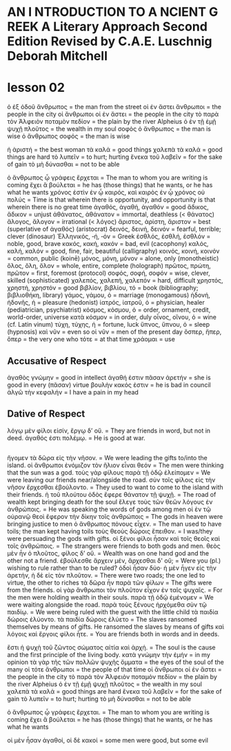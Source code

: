 # AN I NTRODUCTION TO A NCIENT G REEK A Literary Approach Second Edition Revised by C.A.E. Luschnig Deborah Mitchell
# lesson 02

ὁ ἐξ ὁδοῦ ἄνθρωπος = the man from the street
οἱ ἐν ἄστει ἄνθρωποι = the people in the city
οἱ ἄνθρωποι οἱ ἐν ἄστει = the people in the city
τὸ παρὰ τὸν Ἀλφειὸν ποταμὸν πεδίον = the plain by the river Alpheius
ὁ ἐν τῇ ἐμῇ ψυχῇ πλοῦτος = the wealth in my soul
σοφὸς ὁ ἄνθρωπος = the man is wise
ὁ ἄνθρωπος σοφός = the man is wise

ἡ ἀριστή = the best woman
τὰ καλά = good things
χαλεπὰ τὰ καλά = good things are hard
τὸ λυπεῖν = to hurt; hurting
ἕνεκα τοῦ λαβεῖν = for the sake of gain
τὸ μὴ δύνασθαι = not to be able

ὁ ἄνθρωπος ᾧ γράφεις ἔρχεται = The man to whom you are writing is coming
ἔχει ἃ βούλεται = he has (those things) that he wants, or he has what he wants
χρόνος ἐστὶν ἐν ᾧ καιρός, καὶ καιρὸς ἐν ᾧ χρόνος οὐ πολύς = Time is that wherein there is opportunity, and opportunity is that wherein there is no great time
ἀγαθός, ἀγαθή, ἀγαθόν = good
ἄδικος, ἄδικον = unjust
ἀθάνατος, ἀθάνατον = immortal, deathless (< θάνατος)
ἄλογος, ἄλογον = irrational (< λόγος)
ἄριστος, ἀρίστη, ἄριστον = best (superlative of ἀγαθός) (aristocrat)
δεινός, δεινή, δεινόν = fearful, terrible; clever (dinosaur)
Ἑλληνικός, ‐ή, ‐όν = Greek
ἐσθλός, ἐσθλή, ἐσθλόν = noble, good, brave
κακός, κακή, κακόν = bad, evil (cacophony)
καλός, καλή, καλόν = good, fine, fair, beautiful (calligraphy)
κοινός, κοινή, κοινόν = common, public (koinē)
μόνος, μόνη, μόνον = alone, only (monotheistic)
ὅλος, ὅλη, ὅλον = whole, entire, complete (holograph)
πρῶτος, πρώτη, πρῶτον = first, foremost (protocol)
σοφός, σοφή, σοφόν = wise, clever, skilled (sophisticated)
χαλεπός, χαλεπή, χαλεπόν = hard, difficult
χρηστός, χρηστή, χρηστόν = good
βιβλίον, βιβλίου, τό = book (bibliography; βιβλιοθήκη, library)
γάμος, γάμου, ὁ = marriage (monogamous)
ἡδονή, ἡδονῆς, ἡ = pleasure (hedonist)
ἰατρός, ἰατροῦ, ὁ = physician, healer (pediatrician, psychiatrist)
κόσμος, κόσμου, ὁ = order, ornament, credit, world-order, universe
κατὰ κόσμον = in order, duly
οἶνος, οἴνου, ὁ = wine (cf. Latin vinum)
τύχη, τύχης, ἡ = fortune, luck
ὕπνος, ὕπνου, ὁ = sleep (hypnosis)
καὶ νῦν = even so
οἱ νῦν = men of the present day
ὅσπερ, ἥπερ, ὅπερ = the very one who
τότε = at that time
χράομαι = use

## Accusative of Respect
ἀγαθὸς γνώμην = good in intellect
ἀγαθή ἐστιν πᾶσαν ἀρετήν = she is good in every (πᾶσαν) virtue
βουλὴν κακός ἐστιν = he is bad in council
ἀλγῶ τὴν κεφαλήν = I have a pain in my head

## Dative of Respect
λόγῳ μὲν φίλοι εἰσίν, ἔργῳ δ’ οὔ. = They are friends in word, but not in deed.
ἀγαθός ἐστι πολέμῳ. = He is good at war.

##
ἤγομεν τὰ δῶρα εἰς τὴν νῆσον. = We were leading the gifts to/into the island.
οἱ ἄνθρωποι ἐνόμιζον τὸν ἥλιον εἶναι θεόν = The men were thinking that the sun was a god.
τοὺς γὰρ φίλους παρὰ τῇ ὁδῷ ἐλείπομεν =  We were leaving our friends near/alongside the road.
σὺν τοῖς φίλοις εἰς τὴν νῆσον ἔρχεσθαι ἐβούλοντο. = They used to want to come to the island with their friends.
ἡ τοῦ πλούτου ὁδὸς ἔφερε θάνατον τῇ ψυχῇ. = The road of wealth kept bringing death for the soul
ἔλεγε τοὺς τῶν θεῶν λόγους ἐν ἀνθρώποις. = He was speaking the words of gods among men
οἱ ἐν τῷ οὐρανῷ θεοὶ ἔφερον τὴν δίκην τοῖς ἀνθρώποις = The gods in heaven were bringing justice to men
ὁ ἄνθρωπος πόνους εἶχεν. = The man used to have toils; the man kept having toils
τοὺς θεοὺς δώροις ἔπειθον. = I was/they were persuading the gods with gifts.
οἱ ξένοι φίλοι ἦσαν καὶ τοῖς θεοῖς καὶ τοῖς ἀνθρώποις. = The strangers were friends to both gods and men.
θεὸς μὲν ἦν ὁ πλοῦτος, φίλος δ’ οὔ. = Wealth was on one hand god and the other not a friend.
ἐβούλεσθε ἄρχειν μέν, ἄρχεσθαι δ' οὔ; = Were you (pl.) wishing to rule rather than to be ruled?
ὁδοὶ ἦσαν δύο· ἡ μὲν ἦγεν εἰς τὴν ἀρετήν, ἡ δὲ εἰς τὸν πλοῦτον. = There were two roads; the one led to virtue, the other to riches
τὰ δῶρα ἦν παρὰ τῶν φίλων = The gifts were from the friends.
οἱ γὰρ ἄνθρωποι τὸν πλοῦτον εἶχον ἐν ταῖς ψυχαῖς. = For the men were holding wealth in their souls.
παρὰ τῇ ὁδῷ ἐμένομεν = We were waiting alongside the road.
παρὰ τοὺς ξένους ἠρχόμεθα σὺν τῷ παιδίῳ. = We were being ruled with the guest with the little child
τὰ παιδία δώροις ἐλύοντο. τὰ παιδία δώροις ἐλύετο = The slaves ransomed themselves by means of gifts. He ransomed the slaves by means of gifts
καὶ λόγοις καὶ ἔργοις φίλοι ἦτε. = You are friends both in words and in deeds.

ἔστι ἡ ψυχὴ τοῦ ζῶντος σώματος αἰτία καὶ ἀρχή. = The soul is the cause and the first principle of the living body.
κατὰ γνώμην τὴν ἐμήν = in my opinion
τὰ γὰρ τῆς τῶν πολλῶν ψυχῆς ὄμματα = the eyes of the soul of the many
οἱ τότε ἄνθρωποι = the people of that time
οἱ ἄνθρωποι οἱ ἐν ἄστει = the people in the city
τὸ παρὰ τὸν Ἀλφειὸν ποταμὸν πεδίον = the plain by the river Alpheius
ὁ ἐν τῇ ἐμῇ ψυχῇ πλοῦτος = the wealth in my soul
χαλεπὰ τὰ καλά = good things are hard
ἕνεκα τοῦ λαβεῖν = for the sake of gain
τὸ λυπεῖν = to hurt; hurting
τὸ μὴ δύνασθαι = not to be able

ὁ ἄνθρωπος ᾧ γράφεις ἔρχεται. = The man to whom you are writing is coming
ἔχει ἃ βούλεται = he has (those things) that he wants, or he has what he wants

οἱ μὲν ἦσαν ἀγαθοί, οἱ δὲ κακοί = some men were good, but some evil
